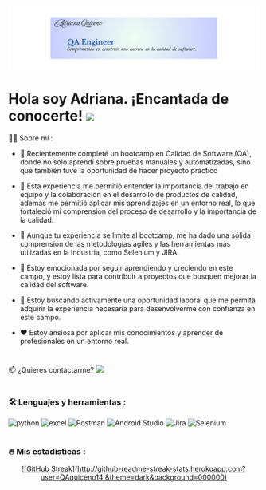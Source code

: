 <div id="header" align="center">
  <img decoding="async" src="https://github.com/QAquiceno14/QAquiceno14/blob/main/Banner.png" width=1000"/>
</div>

<h1>
  Hola soy Adriana. ¡Encantada de conocerte!
  <img decoding="async" src="https://media.giphy.com/media/hvRJCLFzcasrR4ia7z/giphy.gif" width="30px"/>
</h1>


👩‍💻 Sobre mí :

- 🔭 Recientemente completé un bootcamp en Calidad de Software (QA), donde no solo aprendí sobre pruebas manuales y automatizadas, sino que también tuve la oportunidad de hacer proyecto práctico

- 🌱  Esta experiencia me permitió entender la importancia del trabajo en equipo y la colaboración en el desarrollo de productos de calidad, además me permitió aplicar mis aprendizajes en un entorno real, lo que fortaleció mi comprensión del proceso de desarrollo y la importancia de la calidad.

- 🤔 Aunque tu experiencia se limite al bootcamp, me ha dado una sólida comprensión de las metodologías ágiles y las herramientas más utilizadas en la industria, como Selenium y JIRA. 

- 💬 Estoy emocionada por seguir aprendiendo y creciendo en este campo, y estoy lista para contribuir a proyectos que busquen mejorar la calidad del software.

- 👯 Estoy buscando activamente una oportunidad laboral que me permita adquirir la experiencia necesaria para desenvolverme con confianza en este campo.

- ❤️ Estoy ansiosa por aplicar mis conocimientos y aprender de profesionales en un entorno real.

<h1>

</h1>
  

📫 ¿Quieres contactarme? 
[![](https://img.shields.io/badge/LinkedIn-0077B5?style=for-the-badge&logo=linkedin&logoColor=white)](https://www.linkedin.com/in/QAquiceno14/)

<h1>

</h1>


### :hammer_and_wrench: Lenguajes y herramientas :
<div id="header" align="left">
    <img decoding="async" src="https://img.shields.io/badge/Python-3776AB?style=for-the-badge&logo=python&logoColor=white" alt="python"/>  </a>
 <img decoding="async" src="https://img.shields.io/badge/Microsoft_Excel-217346?style=for-the-badge&logo=microsoft-excel&logoColor=white" alt="excel"/>  </a>
  <img decoding="async" src="https://img.shields.io/badge/Postman-FFA500?style=for-the-badge&logo=Postman&logoColor=white" alt="Postman"/>  </a> 
   <img decoding="async" src="https://img.shields.io/badge/Android Studio-0, 255, 0?style=for-the-badge&logo=Android Studio&logoColor=white" alt="Android Studio"/>  </a> 
   <img decoding="async" src="https://img.shields.io/badge/Jira-3776AB?style=for-the-badge&logo=Jira&logoColor=white" alt="Jira"/>  </a> 
   <img decoding="async" src="https://img.shields.io/badge/Selenium-808080?style=for-the-badge&logo=Selenium&logoColor=white" alt="Selenium"/>  </a>
  
<h1>

</h1>

### :fire: Mis estadísticas :

<div id="header" align="center">

[![GitHub Streak](http://github-readme-streak-stats.herokuapp.com?user=QAquiceno14 &theme=dark&background=000000)](https://git.io/streak-stats)
</div>


<h1>

</h1>



 

 
 
    
